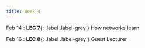 ```yaml
---
title: Week 4
---
```


Feb 14
: **LEC 7**{: .label .label-grey } How networks learn 


Feb 16
:  **LEC 8**{: .label .label-grey } Guest Lecturer
